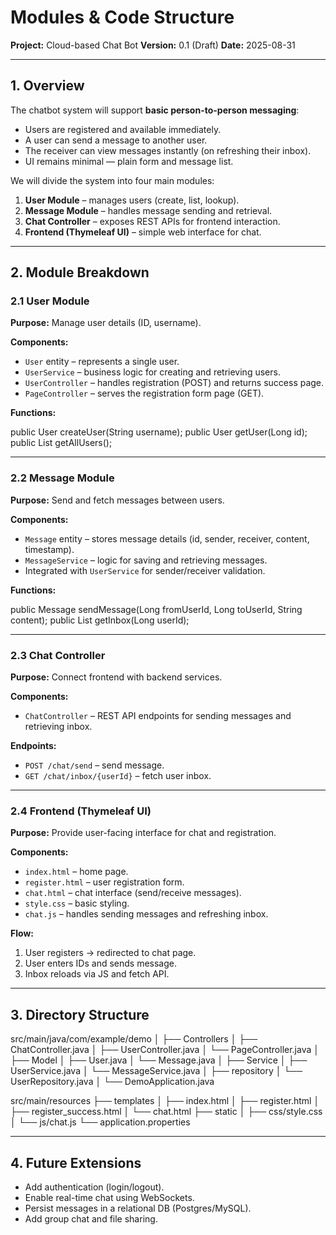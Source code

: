 # Modules & Code Structure

**Project:** Cloud-based Chat Bot
**Version:** 0.1 (Draft)
**Date:** 2025-08-31

---

## 1. Overview

The chatbot system will support **basic person-to-person messaging**:

* Users are registered and available immediately.
* A user can send a message to another user.
* The receiver can view messages instantly (on refreshing their inbox).
* UI remains minimal — plain form and message list.

We will divide the system into four main modules:

1. **User Module** – manages users (create, list, lookup).
2. **Message Module** – handles message sending and retrieval.
3. **Chat Controller** – exposes REST APIs for frontend interaction.
4. **Frontend (Thymeleaf UI)** – simple web interface for chat.

---

## 2. Module Breakdown

### 2.1 User Module

**Purpose:** Manage user details (ID, username).

**Components:**

* `User` entity – represents a single user.
* `UserService` – business logic for creating and retrieving users.
* `UserController` – handles registration (POST) and returns success page.
* `PageController` – serves the registration form page (GET).

**Functions:**

public User createUser(String username);
public User getUser(Long id);
public List<User> getAllUsers();

---

### 2.2 Message Module

**Purpose:** Send and fetch messages between users.

**Components:**

* `Message` entity – stores message details (id, sender, receiver, content, timestamp).
* `MessageService` – logic for saving and retrieving messages.
* Integrated with `UserService` for sender/receiver validation.

**Functions:**

public Message sendMessage(Long fromUserId, Long toUserId, String content);
public List<Message> getInbox(Long userId);

---

### 2.3 Chat Controller

**Purpose:** Connect frontend with backend services.

**Components:**

* `ChatController` – REST API endpoints for sending messages and retrieving inbox.

**Endpoints:**

* `POST /chat/send` – send message.
* `GET /chat/inbox/{userId}` – fetch user inbox.

---

### 2.4 Frontend (Thymeleaf UI)

**Purpose:** Provide user-facing interface for chat and registration.

**Components:**

* `index.html` – home page.
* `register.html` – user registration form.
* `chat.html` – chat interface (send/receive messages).
* `style.css` – basic styling.
* `chat.js` – handles sending messages and refreshing inbox.

**Flow:**

1. User registers → redirected to chat page.
2. User enters IDs and sends message.
3. Inbox reloads via JS and fetch API.

---

## 3. Directory Structure

src/main/java/com/example/demo
│
├── Controllers
│   ├── ChatController.java
│   ├── UserController.java
│   └── PageController.java
│
├── Model
│   ├── User.java
│   └── Message.java
│
├── Service
│   ├── UserService.java
│   └── MessageService.java
│
├── repository
│   └── UserRepository.java
│
└── DemoApplication.java

src/main/resources
├── templates
│   ├── index.html
│   ├── register.html
│   ├── register_success.html
│   └── chat.html
├── static
│   ├── css/style.css
│   └── js/chat.js
└── application.properties

---

## 4. Future Extensions

* Add authentication (login/logout).
* Enable real-time chat using WebSockets.
* Persist messages in a relational DB (Postgres/MySQL).
* Add group chat and file sharing.
